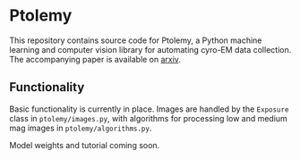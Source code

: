 # Ptolemy
This repository contains source code for Ptolemy, a Python machine learning and computer vision library for automating cyro-EM data collection. The accompanying paper is available on [arxiv](https://arxiv.org/abs/2112.01534).

## Functionality
Basic functionality is currently in place. Images are handled by the `Exposure` class in `ptolemy/images.py`, with algorithms for processing low and medium mag images in `ptolemy/algorithms.py`. 

Model weights and tutorial coming soon. 
